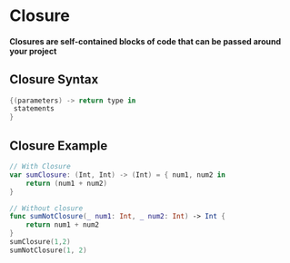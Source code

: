 # Closure


#### Closures are self-contained blocks of code that can be passed around your project

## Closure Syntax
```swift
{(parameters) -> return type in
 statements
}
```

## Closure Example
```swift
// With Closure
var sumClosure: (Int, Int) -> (Int) = { num1, num2 in
    return (num1 + num2)
}

// Without closure
func sumNotClosure(_ num1: Int, _ num2: Int) -> Int {
    return num1 + num2
}
sumClosure(1,2)
sumNotClosure(1, 2)
```